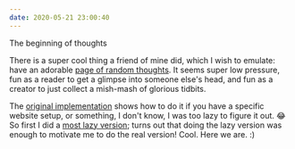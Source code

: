 ```yaml
---
date: 2020-05-21 23:00:40
---
```

The beginning of thoughts

There is a super cool thing a friend of mine did, which I wish to emulate: have an adorable [page of random thoughts](https://glit.sh/~wesleyac/thoughts/). It seems super low pressure, fun as a reader to get a glimpse into someone else's head, and fun as a creator to just collect a mish-mash of glorious tidbits.

The [original implementation](https://github.com/marenbeam/thoughts) shows how to do it if you have a specific website setup, or something, I don't know, I was too lazy to figure it out. :joy: So first I did a [most lazy version](/2020/05/19/random-thoughts.html); turns out that doing the lazy version was enough to motivate me to do the real version! Cool. Here we are. :)

